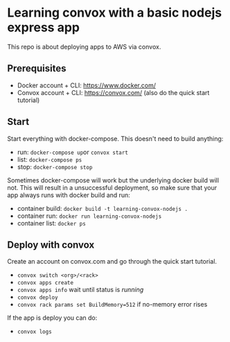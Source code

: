 # Learning convox with a basic nodejs express app

This repo is about deploying apps to AWS via convox.

## Prerequisites

- Docker account + CLI: https://www.docker.com/
- Convox account + CLI: https://convox.com/ (also do the quick start tutorial)

## Start

Start everything with docker-compose. This doesn't need to build anything:

- run: `docker-compose up`or `convox start`
- list: `docker-compose ps`
- stop: `docker-compose stop`

Sometimes docker-compose will work but the underlying docker build will not. This
will result in a unsuccessful deployment, so make sure that your app always runs 
with docker build and run: 

- container build: `docker build -t learning-convox-nodejs .`
- container run: `docker run learning-convox-nodejs`
- container list: `docker ps`


## Deploy with convox

Create an account on convox.com and go through the quick start tutorial.

- `convox switch <org>/<rack>`
- `convox apps create `
- `convox apps info` wait until status is _running_
- `convox deploy`
- `convox rack params set BuildMemory=512` if no-memory error rises

If the app is deploy you can do:

- `convox logs`